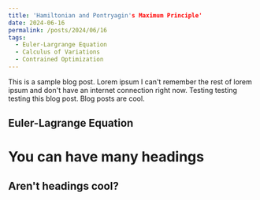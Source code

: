 ```yaml
---
title: 'Hamiltonian and Pontryagin's Maximum Principle'
date: 2024-06-16
permalink: /posts/2024/06/16
tags:
  - Euler-Largrange Equation
  - Calculus of Variations
  - Contrained Optimization
---
```


This is a sample blog post. Lorem ipsum I can't remember the rest of lorem ipsum and don't have an internet connection right now. Testing testing testing this blog post. Blog posts are cool.

## Euler-Lagrange Equation

You can have many headings
======

Aren't headings cool?
------